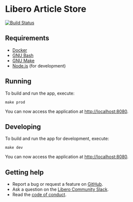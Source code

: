 Libero Article Store
====================

[![Build Status](https://travis-ci.com/libero/article-store.svg?branch=master)](https://travis-ci.com/libero/article-store)

Requirements
------------

- [Docker](https://www.docker.com/)
- [GNU Bash](https://www.gnu.org/software/bash/)
- [GNU Make](https://www.gnu.org/software/make/)
- [Node.js](https://nodejs.org/) (for development)

Running
-------

To build and run the app, execute:

```shell
make prod
```

You can now access the application at <http://localhost:8080>.

Developing
----------

To build and run the app for development, execute:

```shell
make dev
```

You can now access the application at <http://localhost:8080>.

Getting help
------------

- Report a bug or request a feature on [GitHub](https://github.com/libero/publisher/issues/new/choose).
- Ask a question on the [Libero Community Slack](https://libero.pub/join-slack).
- Read the [code of conduct](https://libero.pub/code-of-conduct).
